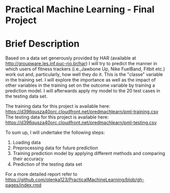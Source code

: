 # Practical Machine Learning - Final Project
# Brief Description
Based on a data set generously provided by HAR (available at http://groupware.les.inf.puc-rio.br/har) I will try to predict the manner in which users of fitness trackers (i.e.,Jawbone Up, Nike FuelBand, Fitbit etc.) work out and, particularly, how well they do it. This is the "classe" variable in the training set. I will explore the importance as well as the impact of other variables in the training set on the outcome variable by training a prediction model. I will afterwards apply my model to the 20 test cases in the testing data set.

The training data for this project is available here: https://d396qusza40orc.cloudfront.net/predmachlearn/pml-training.csv
The testing data for this project is available here: https://d396qusza40orc.cloudfront.net/predmachlearn/pml-testing.csv

To sum up, I will undertake the following steps:
1. Loading data 
2. Preprocessing data for future prediction
3. Training prediction model by applying different methods and comparing their accuracy
4. Prediction of the testing data set

For a more detailed report refer to https://github.com/olenka123/PracticalMachineLearning/blob/gh-pages/index.rmd
